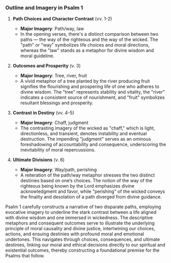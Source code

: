 ### Outline and Imagery in Psalm 1

1. **Path Choices and Character Contrast** (vv. 1-2)
   - **Major Imagery**: Path/way, law
   - In the opening verses, there's a distinct comparison between two paths — the way of the righteous and the way of the wicked. The "path" or "way" symbolizes life choices and moral directions, whereas the "law" stands as a metaphor for divine wisdom and moral guideline. 

2. **Outcomes and Prosperity** (v. 3)
   - **Major Imagery**: Tree, river, fruit
   - A vivid metaphor of a tree planted by the river producing fruit signifies the flourishing and prospering life of one who adheres to divine wisdom. The "tree" represents stability and vitality, the "river" indicates a consistent source of nourishment, and "fruit" symbolizes resultant blessings and prosperity.

3. **Contrast in Destiny** (vv. 4-5)
   - **Major Imagery**: Chaff, judgment
   - The contrasting imagery of the wicked as "chaff," which is light, directionless, and transient, denotes instability and eventual destruction. The impending "judgment" serves as an ominous foreshadowing of accountability and consequence, underscoring the inevitability of moral repercussions.

4. **Ultimate Divisions** (v. 6)
   - **Major Imagery**: Way/path, perishing
   - A reiteration of the path/way metaphor stresses the two distinct destinies based on one’s choices. The notion of the way of the righteous being known by the Lord emphasizes divine acknowledgment and favor, while "perishing" of the wicked conveys the finality and desolation of a path diverged from divine guidance.

Psalm 1 carefully constructs a narrative of two disparate paths, employing evocative imagery to underline the stark contrast between a life aligned with divine wisdom and one immersed in wickedness. The descriptive metaphors and consequent outcomes serve to illustrate the underlying principle of moral causality and divine justice, intertwining our choices, actions, and ensuing destinies with profound moral and emotional undertones. This navigates through choices, consequences, and ultimate destinies, linking our moral and ethical decisions directly to our spiritual and existential outcomes, thereby constructing a foundational premise for the Psalms that follow.

